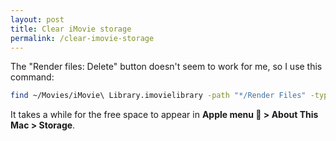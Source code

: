 ```yaml
---
layout: post
title: Clear iMovie storage
permalink: /clear-imovie-storage
---
```

The "Render files: Delete" button doesn't seem to work for me, so I use this command:
```sh
find ~/Movies/iMovie\ Library.imovielibrary -path "*/Render Files" -type d -exec rm -r {} +
```
It takes a while for the free space to appear in **Apple menu  > About This Mac > Storage**.
